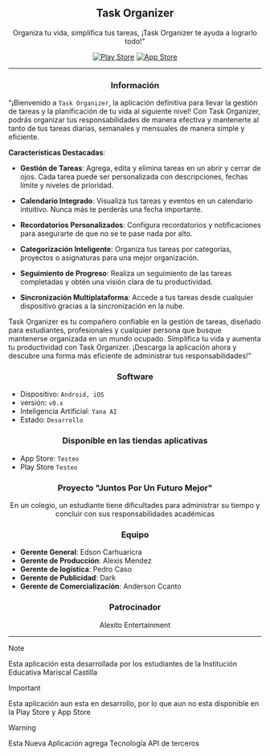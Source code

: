 <h2 align="center">Task Organizer</h2>

<p align="center">Organiza tu vida, simplifica tus tareas, ¡Task Organizer te ayuda a lograrlo todo!"</p>

<p align="center">
  <a href="#"><img title="Play Store" src="https://img.shields.io/badge/No-Google?logo=googleplay&label=Play%20Store&color=red"></a>
  <a href="#"><img title="App Store" src="https://img.shields.io/badge/Si-Google?logo=appstore&label=App%20Store&color=green"></a>
</p>

----

<h3 align="center">Información</h3>

"¡Bienvenido a `Task Organizer`, la aplicación definitiva para llevar la gestión de tareas y la planificación de tu vida al siguiente nivel! Con Task Organizer, podrás organizar tus responsabilidades de manera efectiva y mantenerte al tanto de tus tareas diarias, semanales y mensuales de manera simple y eficiente.

**Características Destacadas**:

- **Gestión de Tareas**: Agrega, edita y elimina tareas en un abrir y cerrar de ojos. Cada tarea puede ser personalizada con descripciones, fechas límite y niveles de prioridad.

- **Calendario Integrado**: Visualiza tus tareas y eventos en un calendario intuitivo. Nunca más te perderás una fecha importante.

- **Recordatorios Personalizados**: Configura recordatorios y notificaciones para asegurarte de que no se te pase nada por alto.

- **Categorización Inteligente**: Organiza tus tareas por categorías, proyectos o asignaturas para una mejor organización.

- **Seguimiento de Progreso**: Realiza un seguimiento de las tareas completadas y obtén una visión clara de tu productividad.

- **Sincronización Multiplataforma**: Accede a tus tareas desde cualquier dispositivo gracias a la sincronización en la nube.

Task Organizer es tu compañero confiable en la gestión de tareas, diseñado para estudiantes, profesionales y cualquier persona que busque mantenerse organizada en un mundo ocupado. Simplifica tu vida y aumenta tu productividad con Task Organizer. ¡Descarga la aplicación ahora y descubre una forma más eficiente de administrar tus responsabilidades!"

<h3 align="center">Software</h3>

- Dispositivo: `Android, iOS`
- versión: `v0.x`
- Inteligencia Artificial: `Yana AI`
- Estado: `Desarrollo`

<h3 align="center">Disponible en las tiendas aplicativas</h3>

- App Store: `Testeo`
- Play Store `Testeo`

<h3 align="center">Proyecto "Juntos Por Un Futuro Mejor"</h3>

<p align="center">En un colegio, un estudiante tiene dificultades para administrar su tiempo y concluir con sus responsabilidades académicas</p>

<h3 align="center">Equipo</h3>

- **Gerente General**: Edson Carhuaricra
- **Gerente de Producción**: Alexis Mendez
- **Gerente de logística**: Pedro Caso
- **Gerente de Publicidad**: Dark
- **Gerente de Comercialización**: Anderson Ccanto

<h3 align="center">Patrocinador</h3>

<p align="center">Alexito Entertainment</p>

---

> [!NOTE]
> Esta aplicación esta desarrollada por los estudiantes de la Institución Educativa Mariscal Castilla

> [!IMPORTANT]
> Esta aplicación aun esta en desarrollo, por lo que aun no esta disponible en la Play Store y App Store

> [!WARNING]
> Esta Nueva Aplicación agrega Tecnología API de terceros
